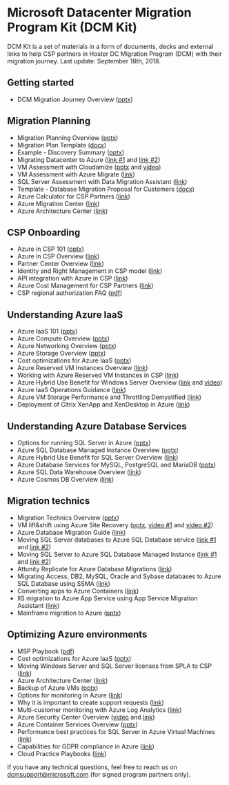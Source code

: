 # Microsoft Datacenter Migration Program Kit (DCM Kit)
DCM Kit is a set of materials in a form of documents, decks and external links to help CSP partners in Hoster DC Migration Program (DCM) with their migration journey. Last update: September 18th, 2018.

## Getting started
- DCM Migration Journey Overview ([pptx](https://github.com/Microsoft/dcmkit/blob/master/files/DCM%20Migration%20Journey%20Overview.pptx?raw=true))

## Migration Planning
- Migration Planning Overview ([pptx](https://github.com/Microsoft/dcmkit/blob/master/files/Migration%20Planning%20Overview.pptx?raw=true))
- Migration Plan Template ([docx](https://github.com/Microsoft/dcmkit/blob/master/files/DCM%20Migration%20Plan%20template.docx?raw=true))
- Example - Discovery Summary ([pptx](https://github.com/Microsoft/dcmkit/blob/master/files/Example%20-%20Discovery%20Summary.pptx?raw=true))
- Migrating Datacenter to Azure ([link #1](https://blogs.technet.microsoft.com/hybridcloudbp/2017/06/05/migrating-datacenter-to-azure-part-1/) and [link #2](https://blogs.technet.microsoft.com/hybridcloudbp/2017/06/15/migration-datacenter-to-azure-part-2/))
- VM Assessment with Cloudamize ([pptx](https://github.com/Microsoft/dcmkit/blob/master/files/VM%20Assessment%20with%20Cloudamize.pptx?raw=true) and [video](https://1drv.ms/u/s!ArJ-zhtNeLsamMwOEP_LL6YiCqsqrw))
- VM Assessment with Azure Migrate ([link](https://docs.microsoft.com/en-us/azure/migrate/tutorial-assessment-vmware))
- SQL Server Assessment with Data Migration Assistant ([link](https://docs.microsoft.com/en-us/sql/dma/dma-overview?view=sql-server-2017))
- Template - Database Migration Proposal for Customers ([docx](https://github.com/Microsoft/dcmkit/blob/master/files/Template%20-%20Database%20Migration%20Proposal%20for%20Customers.docx?raw=true))
- Azure Calculator for CSP Partners ([link](https://azure.microsoft.com/pricing/calculator/channel))
- Azure Migration Center ([link](https://azure.microsoft.com/en-us/migration/))
- Azure Architecture Center ([link](https://docs.microsoft.com/en-us/azure/architecture/))

## CSP Onboarding
- Azure in CSP 101 ([pptx](https://github.com/Microsoft/dcmkit/blob/master/files/Azure%20in%20CSP%20101.pptx?raw=true))
- Azure in CSP Overview ([link](https://docs.microsoft.com/en-us/azure/cloud-solution-provider/overview/azure-csp-overview))
- Partner Center Overview ([link](https://docs.microsoft.com/en-us/azure/cloud-solution-provider/overview/partner-center-overview))
- Identity and Right Management in CSP model ([link](https://blogs.technet.microsoft.com/hybridcloudbp/2017/06/05/identity-and-rights-management-in-csp-model-part2))
- API integration with Azure in CSP ([link](https://docs.microsoft.com/en-us/azure/cloud-solution-provider/integration/available-apis-overview))
- Azure Cost Management for CSP Partners ([link](https://docs.microsoft.com/azure/cost-management/quick-register-csp))
- CSP regional authorization FAQ ([pdf](https://github.com/Microsoft/dcmkit/blob/master/files/Regional%20Authorization%20FAQ.pdf?raw=true))

## Understanding Azure IaaS
- Azure IaaS 101 ([pptx](https://github.com/Microsoft/dcmkit/blob/master/files/Azure%20IaaS%20Overview.pptx?raw=true))
- Azure Compute Overview ([pptx](https://github.com/Microsoft/dcmkit/blob/master/files/Azure%20Compute%20Overview.pptx?raw=true))
- Azure Networking Overview ([pptx](https://github.com/Microsoft/dcmkit/blob/master/files/Azure%20Networking%20Overview.pptx?raw=true))
- Azure Storage Overview ([pptx](https://github.com/Microsoft/dcmkit/blob/master/files/Azure%20Storage%20Overview.pptx?raw=true))
- Cost optimizations for Azure IaaS ([pptx](https://github.com/Microsoft/dcmkit/blob/master/files/Cost%20optimizations%20for%20Azure%20IaaS.pptx?raw=true))
- Azure Reserved VM Instances Overview ([link](https://azure.microsoft.com/pricing/reserved-vm-instances))
- Working with Azure Reserved VM Instances in CSP ([link](https://docs.microsoft.com/partner-center/azure-reservations))
- Azure Hybrid Use Benefit for Windows Server Overview ([link](https://azure.microsoft.com/pricing/hybrid-benefit/#windows-server) and [video](https://www.youtube.com/watch?v=YPv5SpTbzWs&t=23s))
- Azure IaaS Operations Guidance ([link](http://aka.ms/Azure/IaaSOpsGuide)) 
- Azure VM Storage Performance and Throttling Demystified ([link](https://blogs.technet.microsoft.com/xiangwu/2017/05/14/azure-vm-storage-performance-and-throttling-demystify/))
- Deployment of Citrix XenApp and XenDesktop in Azure ([link](https://azurecitadel.github.io/videos/citrixonazure/))

## Understanding Azure Database Services
- Options for running SQL Server in Azure ([pptx](https://github.com/Microsoft/dcmkit/blob/master/files/SQL%20Server%20Migration%20Options.pptx?raw=true))
- Azure SQL Database Managed Instance Overview ([pptx](https://github.com/Microsoft/dcmkit/blob/master/files/Azure%20SQL%20Database%20Managed%20Instance%20Overview.pptx?raw=true))
- Azure Hybrid Use Benefit for SQL Server Overview ([link](https://azure.microsoft.com/pricing/hybrid-benefit/#sql-server))
- Azure Database Services for MySQL, PostgreSQL and MariaDB ([pptx](https://github.com/Microsoft/dcmkit/blob/master/files/Azure%20Database%20Services%20for%20MySQL%2C%20PostgreSQL%20and%20MariaDB.pptx?raw=true))
- Azure SQL Data Warehouse Overview ([link](https://docs.microsoft.com/en-us/azure/sql-data-warehouse/sql-data-warehouse-overview-what-is))
- Azure Cosmos DB Overview ([link](https://docs.microsoft.com/en-us/azure/cosmos-db/introduction))

## Migration technics
- Migration Technics Overview ([pptx](https://github.com/Microsoft/dcmkit/blob/master/files/Migration%20Technics%20Overview.pptx?raw=true))
- VM lift&shift using Azure Site Recovery ([pptx](https://github.com/Microsoft/dcmkit/blob/master/files/Migrate%20VMs%20with%20Azure%20Site%20Recovery.pptx?raw=true), [video #1](https://1drv.ms/v/s!ArJ-zhtNeLsamM0b3irmF9Ai_-dIWA) and [video #2](https://1drv.ms/v/s!ArJ-zhtNeLsamM0Ji5eWvAgOIxxanA))
- Azure Database Migration Guide ([link](https://datamigration.microsoft.com))
- Moving SQL Server databases to Azure SQL Database service ([link #1](https://docs.microsoft.com/azure/sql-database/sql-database-cloud-migrate) and [link #2](https://docs.microsoft.com/azure/dms/tutorial-sql-server-to-azure-sql))
- Moving SQL Server to Azure SQL Database Managed Instance ([link #1](https://docs.microsoft.com/azure/sql-database/sql-database-managed-instance-migrate) and [link #2](https://docs.microsoft.com/azure/dms/tutorial-sql-server-to-managed-instance))
- Attunity Replicate for Azure Database Migrations ([link](https://www.attunity.com/products/replicate/attunity-replicate-for-microsoft-migration/))
- Migrating Access, DB2, MySQL, Oracle and Sybase databases to Azure SQL Database using SSMA ([link](https://docs.microsoft.com/en-us/sql/ssma/sql-server-migration-assistant?view=sql-server-2017))
- Converting apps to Azure Containers ([link](https://docs.microsoft.com/en-us/azure/aks/tutorial-kubernetes-prepare-app))
- IIS migration to Azure App Service using App Service Migration Assistant ([link](https://azure.microsoft.com/en-us/downloads/migration-assistant/))
- Mainframe migration to Azure ([pptx](https://github.com/Microsoft/dcmkit/blob/master/files/Mainframe%20migration%20to%20Azure.pptx?raw=true))

## Optimizing Azure environments
- MSP Playbook ([pdf](https://github.com/Microsoft/dcmkit/blob/master/files/Azure%20MSP%20Playbook.pdf?raw=true))
- Cost optimizations for Azure IaaS ([pptx](https://github.com/Microsoft/dcmkit/blob/master/files/Cost%20optimizations%20for%20Azure%20IaaS.pptx?raw=true))
- Moving Windows Server and SQL Server licenses from SPLA to CSP ([link](https://blogs.technet.microsoft.com/hybridcloudbp/2018/08/08/moving-windows-server-and-sql-server-licenses-from-spla-to-csp/))
- Azure Architecture Center ([link](https://docs.microsoft.com/en-us/azure/architecture/))
- Backup of Azure VMs ([pptx](https://github.com/Microsoft/dcmkit/blob/master/files/Backup%20of%20Azure%20VMs.pptx))
- Options for monitoring in Azure ([link](https://docs.microsoft.com/en-us/azure/monitoring-and-diagnostics/monitoring-overview))
- Why it is important to create support requests ([link](https://blogs.technet.microsoft.com/hybridcloudbp/2018/08/30/why-it-is-important-to-create-azure-support-requests/))
- Multi-customer monitoring with Azure Log Analytics ([link](https://docs.microsoft.com/en-us/azure/cloud-solution-provider/support/monitor-multiple-customers))
- Azure Security Center Overview ([video](https://azure.microsoft.com/en-us/resources/videos/azure-friday-azure-security-center/) and [link](https://azure.microsoft.com/en-gb/blog/announcing-new-azure-security-center-capabilities-at-rsa-2018/))
- Azure Container Services Overview ([pptx](https://github.com/Microsoft/dcmkit/blob/master/files/Azure%20Container%20Services%20Overview.pptx?raw=true))
- Performance best practices for SQL Server in Azure Virtual Machines ([link](https://docs.microsoft.com/en-us/azure/virtual-machines/windows/sql/virtual-machines-windows-sql-performance?toc=%2Fazure%2Fvirtual-machines%2Fwindows%2Ftoc.json))
- Capabilities for GDPR compliance in Azure ([link](https://azure.microsoft.com/en-us/blog/new-capabilities-to-enable-robust-gdpr-compliance/))
- Cloud Practice Playbooks ([link](https://partner.microsoft.com/en-US/campaigns/cloud-practice-playbooks))

If you have any technical questions, feel free to reach us on [dcmsupport@microsoft.com](mailto:dcmsupport@microsoft.com) (for signed program partners only).
